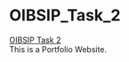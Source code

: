 # OIBSIP_Task_2
[OIBSIP Task 2](https://github.com/JehkTech/CodeAlpha_Temperature_Converter/)</br>This is a Portfolio Website.
